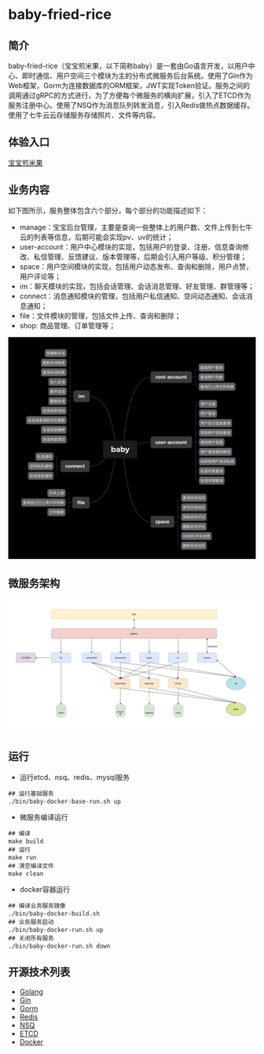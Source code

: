 # baby-fried-rice

## 简介

baby-fried-rice（宝宝煎米果，以下简称baby）是一套由Go语言开发，以用户中心、即时通信、用户空间三个模块为主的分布式微服务后台系统。使用了Gin作为Web框架，Gorm为连接数据库的ORM框架，JWT实现Token验证。服务之间的调用通过gRPC的方式进行，为了方便每个微服务的横向扩展，引入了ETCD作为服务注册中心。使用了NSQ作为消息队列转发消息，引入Redis做热点数据缓存。使用了七牛云云存储服务存储照片、文件等内容。

## 体验入口

[宝宝煎米果](http://118.25.142.228:8080/)

## 业务内容

如下图所示，服务整体包含六个部分，每个部分的功能描述如下：

* manage：宝宝后台管理，主要是查询一些整体上的用户数、文件上传到七牛云的列表等信息，后期可能会实现pv、uv的统计；
* user-account：用户中心模块的实现，包括用户的登录、注册、信息查询修改、私信管理、反馈建议、版本管理等，后期会引入用户等级、积分管理；
* space：用户空间模块的实现，包括用户动态发布、查询和删除，用户点赞，用户评论等；
* im：聊天模块的实现，包括会话管理、会话消息管理、好友管理、群管理等；
* connect：消息通知模块的管理，包括用户私信通知、空间动态通知、会话消息通知；
* file：文件模块的管理，包括文件上传、查询和删除；
* shop: 商品管理、订单管理等；

![业务图](function.png)

## 微服务架构

![架构图](arch.png)

## 运行

* 运行etcd、nsq、redis、mysql服务

```shell
## 运行基础服务
./bin/baby-docker-base-run.sh up
```

* 微服务编译运行

```shell
## 编译
make build
## 运行
make run
## 清空编译文件
make clean
```

* docker容器运行

```shell
## 编译业务服务镜像
./bin/baby-docker-build.sh
## 业务服务启动
./bin/baby-docker-run.sh up
## 关闭所有服务
./bin/baby-docker-run.sh down
```

## 开源技术列表
* [Golang](https://github.com/golang/go)
* [Gin](https://github.com/gin-gonic/gin)
* [Gorm](https://github.com/go-gorm/gorm)
* [Redis](https://github.com/redis/redis)
* [NSQ](https://github.com/nsqio/nsq)
* [ETCD](https://github.com/etcd-io/etcd)
* [Docker](https://github.com/moby/moby)